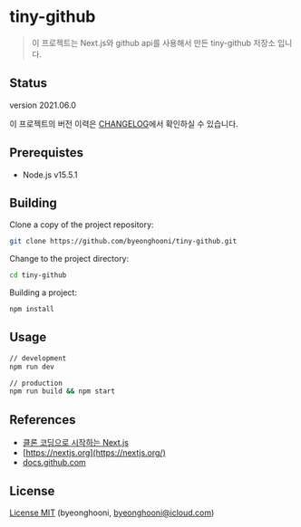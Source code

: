 # tiny-github

> 이 프로젝트는 Next.js와 github api를 사용해서 만든 tiny-github 저장소 입니다.

## Status

version 2021.06.0

이 프로젝트의 버전 이력은 [CHANGELOG](./CHANGELOG)에서 확인하실 수 있습니다.

## Prerequistes

- Node.js v15.5.1

## Building

Clone a copy of the project repository:

```bash
git clone https://github.com/byeonghooni/tiny-github.git
``` 

Change to the project directory:

```bash
cd tiny-github
```

Building a project:

```bash
npm install
```

## Usage

```bash
// development
npm run dev

// production
npm run build && npm start
```

## References

- [클론 코딩으로 시작하는 Next.js](https://www.google.com/search?newwindow=1&sxsrf=ALeKk01WbGybzfyqeS-z-6MAkMrRT1B-Sw%3A1612514312927&ei=CAQdYNiQOLHomAXSgYeYBQ&q=%ED%81%B4%EB%A1%A0+%EC%BD%94%EB%94%A9%EC%9C%BC%EB%A1%9C+%EC%8B%9C%EC%9E%91%ED%95%98%EB%8A%94+Next.js&oq=%ED%81%B4%EB%A1%A0+%EC%BD%94%EB%94%A9%EC%9C%BC%EB%A1%9C+%EC%8B%9C%EC%9E%91%ED%95%98%EB%8A%94+Next.js&gs_lcp=CgZwc3ktYWIQAzIECCMQJzoHCCMQsAMQJ1CcEFicEGDdFmgBcAB4AIABvgGIAekCkgEDMC4ymAEAoAEBqgEHZ3dzLXdpesgBAcABAQ&sclient=psy-ab&ved=0ahUKEwjYtMT2q9LuAhUxNKYKHdLAAVMQ4dUDCA0&uact=5)
- [https://nextjs.org](https://nextjs.org/)
- [docs.github.com](https://docs.github.com/en/rest)


## License

[License MIT](./LICENSE) (byeonghooni, byeonghooni@icloud.com)

